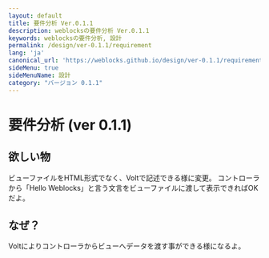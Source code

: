 ```yaml
---
layout: default
title: 要件分析 Ver.0.1.1
description: weblocksの要件分析 Ver.0.1.1
keywords: weblocksの要件分析, 設計
permalink: /design/ver-0.1.1/requirement
lang: 'ja'
canonical_url: 'https://weblocks.github.io/design/ver-0.1.1/requirement'
sideMenu: true
sideMenuName: 設計
category: "バージョン 0.1.1"
---
```

<div class="container-fluid">
  <div class="row">
    <div class="col">
      <h1>要件分析 (ver 0.1.1)</h1>
    </div>
  </div>
  <div class="row">
    <div class="col-12">
      <h2>欲しい物</h2>
      <p>
        ビューファイルをHTML形式でなく、Voltで記述できる様に変更。
        コントローラから「Hello Weblocks」と言う文言をビューファイルに渡して表示できればOKだよ。
      </p>
      <h2>なぜ？</h2>
      <p>
        Voltによりコントローラからビューへデータを渡す事ができる様になるよ。
      </p>
    </div>
  </div>
</div>
